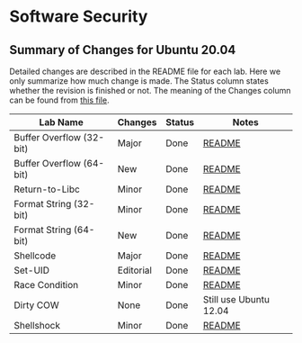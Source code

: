 # Software Security

## Summary of Changes for Ubuntu 20.04

Detailed changes are described in the README file for each lab.
Here we only summarize how much change is made. 
The Status column states whether the revision is finished or not.
The meaning of the Changes column can be found from 
[this file](../common-files/category_of_revision.md).

| Lab Name | Changes | Status |  Notes |
| ---      | ---     | ---    |  ---   |
| Buffer Overflow (32-bit) | Major | Done | [README](Buffer_Overflow/README.md)
| Buffer Overflow (64-bit) | New   | Done | [README](Buffer_Overflow_x64/README.md) 
| Return-to-Libc           | Minor | Done | [README](Return_to_Libc/README.md)
| Format String (32-bit)   | Minor | Done | [README](Format_String/README.md) 
| Format String (64-bit)   | New   | Done | [README](Format_String_x64/README.md)
| Shellcode                | Major | Done | [README](Shellcode/README.md)
| Set-UID      | Editorial | Done  | [README](Environment_Variable_and_SetUID/README.md)
| Race Condition           | Minor | Done |[README](Race_Condition/README.md) |
| Dirty COW                | None  | Done | Still use Ubuntu 12.04
| Shellshock               | Minor | Done | [README](Shellshock/README.md)

